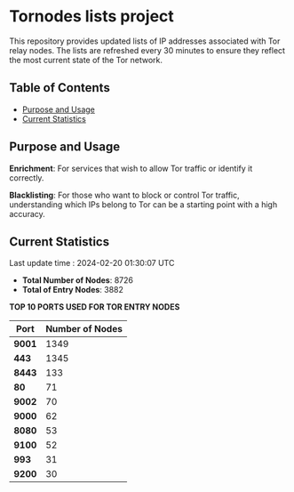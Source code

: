 # Tornodes lists project

This repository provides updated lists of IP addresses associated with Tor relay nodes. The lists are refreshed every 30 minutes to ensure they reflect the most current state of the Tor network.

## Table of Contents

- [Purpose and Usage](#purpose-and-usage)
- [Current Statistics](#current-statistics)


## Purpose and Usage

**Enrichment**: For services that wish to allow Tor traffic or identify it correctly.

**Blacklisting**: For those who want to block or control Tor traffic, understanding which IPs belong to Tor can be a starting point with a high accuracy.

## Current Statistics

Last update time : 2024-02-20 01:30:07 UTC

- **Total Number of Nodes**: 8726
- **Total of Entry Nodes**: 3882

**TOP 10 PORTS USED FOR TOR ENTRY NODES**

| **Port** | **Number of Nodes** |
|------|-----------------|
| **9001**   | 1349  |
| **443**   | 1345  |
| **8443**   | 133  |
| **80**   | 71  |
| **9002**   | 70  |
| **9000**   | 62  |
| **8080**   | 53  |
| **9100**   | 52  |
| **993**   | 31  |
| **9200**   | 30  |


